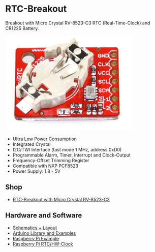 # RTC-Breakout
Breakout with Micro Crystal RV-8523-C3 RTC (Real-Time-Clock) and CR1225 Battery.

![RTC-Breakout](https://github.com/watterott/RTC-Breakout/raw/master/hardware/RV8523-RTC-Breakout_v10.jpg)

* Ultra Low Power Consumption
* Integrated Crystal
* I2C/TWI Interface (fast mode 1 MHz, address 0xD0)
* Programmable Alarm, Timer, Interrupt and Clock-Output
* Frequency-Offset Trimming Register
* Compatible with NXP PCF8523
* Power Supply: 1.8 - 5V


## Shop
* [RTC-Breakout with Micro Crystal RV-8523-C3](http://www.watterott.com/en/Ultra-Low-Power-Real-Time-Clock-module-RTC)


## Hardware and Software
* [Schematics + Layout](https://github.com/watterott/RTC-Breakout/tree/master/hardware)
* [Arduino Library and Examples](https://github.com/watterott/Arduino-Libs)
* [Raspberry Pi Example](https://github.com/watterott/RTC-Breakout/blob/master/software/rv8523.py)
* [Raspberry Pi RTC/HW-Clock](https://github.com/watterott/RTC-Breakout/blob/master/software/RaspberryPi.md)
